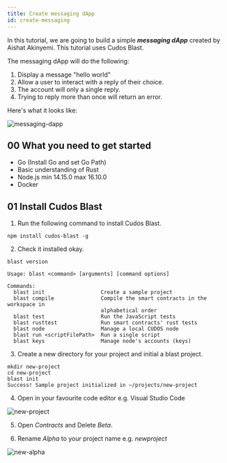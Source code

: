 ```yaml
---
title: Create messaging dApp
id: create-messaging
---
```


In this tutorial, we are going to build a simple ***messaging dApp*** created by Aishat Akinyemi. 
This tutorial uses Cudos Blast.

The messaging dApp will do the following: 

1. Display a message "hello world" 
2. Allow a user to interact with a reply of their choice.
3. The account will only a single reply.
4. Trying to reply more than once will return an error.

Here's what it looks like:

![messaging-dapp](@site/static/img/messaging-dapp.png)

## 00 What you need to get started

* Go (Install Go and set Go Path)
* Basic understanding of Rust
* Node.js min 14.15.0 max 16.10.0
* Docker 

## 01 Install Cudos Blast

1. Run the following command to install Cudos Blast. 

```shell
npm install cudos-blast -g
```

2. Check it installed okay. 

```shell
blast version

Usage: blast <command> [arguments] [command options]

Commands:
  blast init                  Create a sample project
  blast compile               Compile the smart contracts in the workspace in
                              alphabetical order
  blast test                  Run the JavaScript tests
  blast rusttest              Run smart contracts' rust tests
  blast node                  Manage a local CUDOS node
  blast run <scriptFilePath>  Run a single script
  blast keys                  Manage node's accounts (keys)
```

3. Create a new directory for your project and initial a blast project.

```shell
mkdir new-project
cd new-project
blast init
Success! Sample project initialized in ~/projects/new-project
```

4. Open in your favourite code editor e.g. Visual Studio Code

![new-project](@site/static/img/new-project.png)

5. Open *Contracts* and Delete *Beta*.

6. Rename *Alpha* to your project name e.g. *newproject*

![new-alpha](@site/static/img/new-alpha.png)